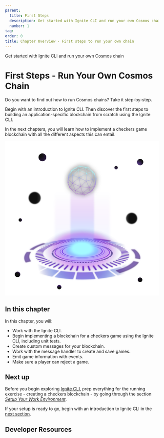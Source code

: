 ```yaml
---
parent:
  title: First Steps
  description: Get started with Ignite CLI and run your own Cosmos chain
  number: 1
tag:
order: 0
title: Chapter Overview - First steps to run your own chain
---
```


<div class="tm-overline tm-rf-1 tm-lh-title tm-medium tm-muted">Get started with Ignite CLI and run your own Cosmos chain</div>
<h1 class="mt-4 mb-6">First Steps - Run Your Own Cosmos Chain</h1>

Do you want to find out how to run Cosmos chains? Take it step-by-step.

Begin with an introduction to Ignite CLI. Then discover the first steps to building an application-specific blockchain from scratch using the Ignite CLI.

In the next chapters, you will learn how to implement a checkers game blockchain with all the different aspects this can entail.

![](./images/cosmos_dev_portal_module-05-lp.png)

## In this chapter

<HighlightBox type="learning">

In this chapter, you will:

* Work with the Ignite CLI.
* Begin implementing a blockchain for a checkers game using the Ignite CLI, including unit tests.
* Create custom messages for your blockchain.
* Work with the message handler to create and save games.
* Emit game information with events.
* Make sure a player can reject a game.

</HighlightBox>

<card-module/>

## Next up

Before you begin exploring [Ignite CLI](./ignitecli.md), prep everything for the running exercise - creating a checkers blockchain - by going through the section _[Setup Your Work Environment](/tutorials/2-work-environment/setup.md)_.

If your setup is ready to go, begin with an introduction to Ignite CLI in the [next section](./ignitecli.md).

## Developer Resources

<div v-for="resource in $themeConfig.resources">
  <Resource
    :title="resource.title"
    :description="resource.description"
    :links="resource.links"
    :image="resource.image"
    :large="true"
  />
  <br/>
</div>
